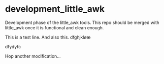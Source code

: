 # development_little_awk

Development phase of the little_awk tools. This repo should be merged with little_awk once it is functional and clean enough.

This is a test line.
And also this.
dfghjkløæ



dfydyfc

Hop another modification...
